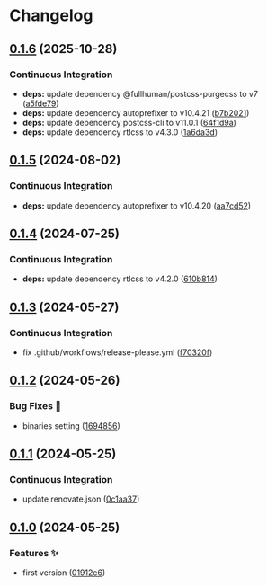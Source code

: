 # Changelog

## [0.1.6](https://github.com/hbstack/node-packages/compare/node-packages-v0.1.5...node-packages-v0.1.6) (2025-10-28)


### Continuous Integration

* **deps:** update dependency @fullhuman/postcss-purgecss to v7 ([a5fde79](https://github.com/hbstack/node-packages/commit/a5fde7943a16a0fecf3d7ec43aec16fb68e3598c))
* **deps:** update dependency autoprefixer to v10.4.21 ([b7b2021](https://github.com/hbstack/node-packages/commit/b7b2021f48698e8a38f4895d6db1448addf943d7))
* **deps:** update dependency postcss-cli to v11.0.1 ([64f1d9a](https://github.com/hbstack/node-packages/commit/64f1d9a64852dc99da75dcc85013a578f81ae547))
* **deps:** update dependency rtlcss to v4.3.0 ([1a6da3d](https://github.com/hbstack/node-packages/commit/1a6da3d2707e10555d383f67e2324fdc662899c2))

## [0.1.5](https://github.com/hbstack/node-packages/compare/node-packages-v0.1.4...node-packages-v0.1.5) (2024-08-02)


### Continuous Integration

* **deps:** update dependency autoprefixer to v10.4.20 ([aa7cd52](https://github.com/hbstack/node-packages/commit/aa7cd528cc933c23d56014bf1114c717c1a68f3e))

## [0.1.4](https://github.com/hbstack/node-packages/compare/node-packages-v0.1.3...node-packages-v0.1.4) (2024-07-25)


### Continuous Integration

* **deps:** update dependency rtlcss to v4.2.0 ([610b814](https://github.com/hbstack/node-packages/commit/610b8144fe01793d7313074b656fd073eeb1fb18))

## [0.1.3](https://github.com/hbstack/node-packages/compare/node-packages-v0.1.2...node-packages-v0.1.3) (2024-05-27)


### Continuous Integration

* fix .github/workflows/release-please.yml ([f70320f](https://github.com/hbstack/node-packages/commit/f70320f3a36bf2189c0eb12d4f2d2f1246d05cdc))

## [0.1.2](https://github.com/hbstack/node-packages/compare/node-packages-v0.1.1...node-packages-v0.1.2) (2024-05-26)


### Bug Fixes 🐞

* binaries setting ([1694856](https://github.com/hbstack/node-packages/commit/1694856fe0a22ea79fdffce50e1724d5f089079c))

## [0.1.1](https://github.com/hbstack/node-packages/compare/node-packages/v0.1.0...node-packages-v0.1.1) (2024-05-25)


### Continuous Integration

* update renovate.json ([0c1aa37](https://github.com/hbstack/node-packages/commit/0c1aa370d67fdaba65edbc80119b4a5478f35c3e))

## [0.1.0](https://github.com/hbstack/node-packages/compare/node-packages-v0.0.1...node-packages/v0.1.0) (2024-05-25)


### Features ✨

* first version ([01912e6](https://github.com/hbstack/node-packages/commit/01912e63ae915c91744a783988f29a07121e5af6))
